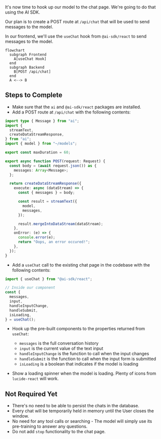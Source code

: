 It's now time to hook up our model to the chat page. We're going to do that using the AI SDK.

Our plan is to create a POST route at `/api/chat` that will be used to send messages to the model.

In our frontend, we'll use the `useChat` hook from `@ai-sdk/react` to send messages to the model.

```mermaid
flowchart
  subgraph Frontend
    A[useChat Hook]
  end
  subgraph Backend
    B[POST /api/chat]
  end
  A <--> B
```

## Steps to Complete

- Make sure that the `ai` and `@ai-sdk/react` packages are installed.
- Add a POST route at `/api/chat` with the following contents:

```ts
import type { Message } from "ai";
import {
  streamText,
  createDataStreamResponse,
} from "ai";
import { model } from "~/models";

export const maxDuration = 60;

export async function POST(request: Request) {
  const body = (await request.json()) as {
    messages: Array<Message>;
  };

  return createDataStreamResponse({
    execute: async (dataStream) => {
      const { messages } = body;

      const result = streamText({
        model,
        messages,
      });

      result.mergeIntoDataStream(dataStream);
    },
    onError: (e) => {
      console.error(e);
      return "Oops, an error occured!";
    },
  });
}
```

- Add a `useChat` call to the existing chat page in the codebase with the following contents:

```ts
import { useChat } from "@ai-sdk/react";

// Inside our component
const {
  messages,
  input,
  handleInputChange,
  handleSubmit,
  isLoading,
} = useChat();
```

- Hook up the pre-built components to the properties returned from `useChat`:

  - `messages` is the full conversation history
  - `input` is the current value of the text input
  - `handleInputChange` is the function to call when the input changes
  - `handleSubmit` is the function to call when the input form is submitted
  - `isLoading` is a boolean that indicates if the model is loading

- Show a loading spinner when the model is loading. Plenty of icons from `lucide-react` will work.

## Not Required Yet

- There's no need to be able to persist the chats in the database.
- Every chat will be temporarily held in memory until the User closes the window.
- No need for any tool calls or searching - The model will simply use its pre-training to answer any questions.
- Do not add `stop` functionality to the chat page.
